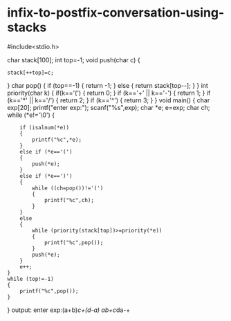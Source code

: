 # infix-to-postfix-conversation-using-stacks
#include<stdio.h>

char stack[100];
int top=-1;
void push(char c)
{
   
    stack[++top]=c;
}
char pop()
{
    if (top==-1)
    {
        return -1;
    }
    else
    {
    return stack[top--];
    }
}
int priority(char k)
{
    if(k=='(')
    {
        return 0;
    }
    if (k=='+' || k=='-')
    {
        return 1;
    }
    if (k=='*' || k=='/')
    {
        return 2;
    }
    if (k=='^')
    {
        return 3;
    }
}
void main()
{
    char exp[20];
    printf("enter exp:");
    scanf("%s",exp);
    char *e;
    e=exp;
    char ch;
    while (*e!='\0')
    {
       
        if (isalnum(*e))
        {
            printf("%c",*e);
        }
        else if (*e=='(')
        {
            push(*e);
        }
        else if (*e==')')
        {
            while ((ch=pop())!='(')
            {
                printf("%c",ch);
            }
        }
        else
        {
            while (priority(stack[top])>=priority(*e))
            {
                printf("%c",pop());
            }
            push(*e);
        }
        e++;
    }
    while (top!=-1)
    {
        printf("%c",pop());
    }
}
output:
enter exp:(a+b)*c+(d-a)
ab+c*da-+

